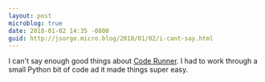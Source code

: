 ```yaml
---
layout: post
microblog: true
date: 2018-01-02 14:35 -0800
guid: http://jsorge.micro.blog/2018/01/02/i-cant-say.html
---
```

I can't say enough good things about [Code Runner](https://coderunnerapp.com). I had to work through a small Python bit of code ad it made things super easy.
